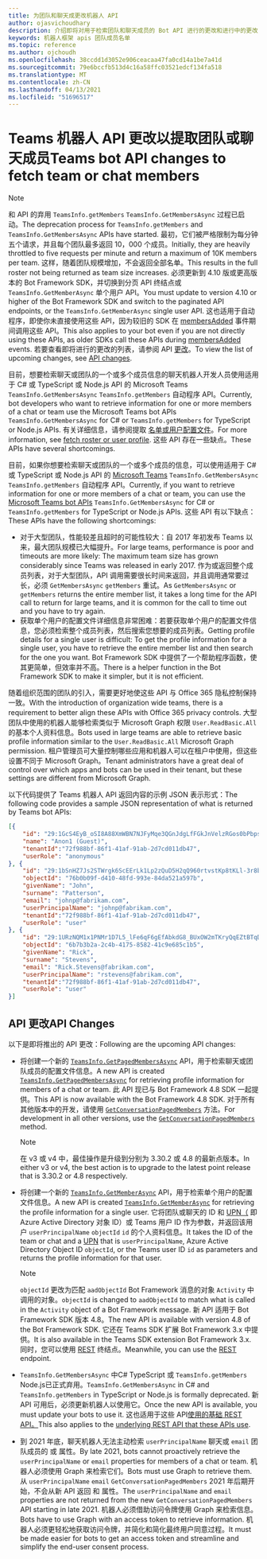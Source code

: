 ```yaml
---
title: 为团队和聊天成更改机器人 API
author: ojasvichoudhary
description: 介绍即将对用于检索团队和聊天成员的 Bot API 进行的更改和进行中的更改
keywords: 机器人框架 apis 团队成员名单
ms.topic: reference
ms.author: ojchoudh
ms.openlocfilehash: 38ccdd1d3052e906ceacaa47fa0cd14a1be7a41d
ms.sourcegitcommit: 79e6bccfb513d4c16a58ffc03521edcf134fa518
ms.translationtype: MT
ms.contentlocale: zh-CN
ms.lasthandoff: 04/13/2021
ms.locfileid: "51696517"
---
```

# <a name="teams-bot-api-changes-to-fetch-team-or-chat-members"></a><span data-ttu-id="4d7a6-104">Teams 机器人 API 更改以提取团队或聊天成员</span><span class="sxs-lookup"><span data-stu-id="4d7a6-104">Teams bot API changes to fetch team or chat members</span></span>

>[!NOTE]
> <span data-ttu-id="4d7a6-105">和 API 的弃用 `TeamsInfo.getMembers` `TeamsInfo.GetMembersAsync` 过程已启动。</span><span class="sxs-lookup"><span data-stu-id="4d7a6-105">The deprecation process for `TeamsInfo.getMembers` and `TeamsInfo.GetMembersAsync` APIs have started.</span></span> <span data-ttu-id="4d7a6-106">最初，它们被严格限制为每分钟五个请求，并且每个团队最多返回 10，000 个成员。</span><span class="sxs-lookup"><span data-stu-id="4d7a6-106">Initially, they are heavily throttled to five requests per minute and return a maximum of 10K members per team.</span></span> <span data-ttu-id="4d7a6-107">这样，随着团队规模增加，不会返回全部名单。</span><span class="sxs-lookup"><span data-stu-id="4d7a6-107">This results in the full roster not being returned as team size increases.</span></span>
> <span data-ttu-id="4d7a6-108">必须更新到 4.10 版或更高版本的 Bot Framework SDK，并切换到分页 API 终结点或 `TeamsInfo.GetMemberAsync` 单个用户 API。</span><span class="sxs-lookup"><span data-stu-id="4d7a6-108">You must update to version 4.10 or higher of the Bot Framework SDK and switch to the paginated API endpoints, or the `TeamsInfo.GetMemberAsync` single user API.</span></span> <span data-ttu-id="4d7a6-109">这也适用于自动程序，即使你未直接使用这些 API，因为较旧的 SDK 在 [membersAdded](../bots/how-to/conversations/subscribe-to-conversation-events.md#team-members-added) 事件期间调用这些 API。</span><span class="sxs-lookup"><span data-stu-id="4d7a6-109">This also applies to your bot even if you are not directly using these APIs, as older SDKs call these APIs during [membersAdded](../bots/how-to/conversations/subscribe-to-conversation-events.md#team-members-added) events.</span></span> <span data-ttu-id="4d7a6-110">若要查看即将进行的更改的列表，请参阅 API [更改](team-chat-member-api-changes.md#api-changes)。</span><span class="sxs-lookup"><span data-stu-id="4d7a6-110">To view the list of upcoming changes, see [API changes](team-chat-member-api-changes.md#api-changes).</span></span> 

<span data-ttu-id="4d7a6-111">目前，想要检索聊天或团队的一个或多个成员信息的聊天机器人开发人员使用适用于 C# 或 TypeScript 或 Node.js API 的 Microsoft Teams `TeamsInfo.GetMembersAsync` `TeamsInfo.getMembers` 自动程序 API。</span><span class="sxs-lookup"><span data-stu-id="4d7a6-111">Currently, bot developers who want to retrieve information for one or more members of a chat or team use the Microsoft Teams bot APIs `TeamsInfo.GetMembersAsync` for C# or `TeamsInfo.getMembers` for TypeScript or Node.js APIs.</span></span> <span data-ttu-id="4d7a6-112">有关详细信息，请参阅提取 [名单或用户配置文件](../bots/how-to/get-teams-context.md#fetch-the-roster-or-user-profile)。</span><span class="sxs-lookup"><span data-stu-id="4d7a6-112">For more information, see [fetch roster or user profile](../bots/how-to/get-teams-context.md#fetch-the-roster-or-user-profile).</span></span> <span data-ttu-id="4d7a6-113">这些 API 存在一些缺点。</span><span class="sxs-lookup"><span data-stu-id="4d7a6-113">These APIs have several shortcomings.</span></span>

<span data-ttu-id="4d7a6-114">目前，如果你想要检索聊天或团队的一个或多个成员的信息，可以使用适用于 C# 或 TypeScript 或 Node.js API 的 [Microsoft Teams](https://docs.microsoft.com/microsoftteams/platform/bots/how-to/get-teams-context?tabs=dotnet#fetch-the-roster-or-user-profile) `TeamsInfo.GetMembersAsync` `TeamsInfo.getMembers` 自动程序 API。</span><span class="sxs-lookup"><span data-stu-id="4d7a6-114">Currently, if you want to retrieve information for one or more members of a chat or team, you can use the [Microsoft Teams bot APIs](https://docs.microsoft.com/microsoftteams/platform/bots/how-to/get-teams-context?tabs=dotnet#fetch-the-roster-or-user-profile) `TeamsInfo.GetMembersAsync` for C# or `TeamsInfo.getMembers` for TypeScript or Node.js APIs.</span></span> <span data-ttu-id="4d7a6-115">这些 API 有以下缺点：</span><span class="sxs-lookup"><span data-stu-id="4d7a6-115">These APIs have the following shortcomings:</span></span>

* <span data-ttu-id="4d7a6-116">对于大型团队，性能较差且超时的可能性较大：自 2017 年初发布 Teams 以来，最大团队规模已大幅提升。</span><span class="sxs-lookup"><span data-stu-id="4d7a6-116">For large teams, performance is poor and timeouts are more likely: The maximum team size has grown considerably since Teams was released in early 2017.</span></span> <span data-ttu-id="4d7a6-117">作为或返回整个成员列表，对于大型团队，API 调用需要很长时间来返回，并且调用通常要过长，必须 `GetMembersAsync` `getMembers` 重试。</span><span class="sxs-lookup"><span data-stu-id="4d7a6-117">As `GetMembersAsync` or `getMembers` returns the entire member list, it takes a long time for the API call to return for large teams, and it is common for the call to time out and you have to try again.</span></span>
* <span data-ttu-id="4d7a6-118">获取单个用户的配置文件详细信息非常困难：若要获取单个用户的配置文件信息，您必须检索整个成员列表，然后搜索您想要的成员列表。</span><span class="sxs-lookup"><span data-stu-id="4d7a6-118">Getting profile details for a single user is difficult: To get the profile information for a single user, you have to retrieve the entire member list and then search for the one you want.</span></span> <span data-ttu-id="4d7a6-119">Bot Framework SDK 中提供了一个帮助程序函数，使其更简单，但效率并不高。</span><span class="sxs-lookup"><span data-stu-id="4d7a6-119">There is a helper function in the Bot Framework SDK to make it simpler, but it is not efficient.</span></span>

<span data-ttu-id="4d7a6-120">随着组织范围的团队的引入，需要更好地使这些 API 与 Office 365 隐私控制保持一致。</span><span class="sxs-lookup"><span data-stu-id="4d7a6-120">With the introduction of organization wide teams, there is a requirement to better align these APIs with Office 365 privacy controls.</span></span> <span data-ttu-id="4d7a6-121">大型团队中使用的机器人能够检索类似于 Microsoft Graph 权限 `User.ReadBasic.All` 的基本个人资料信息。</span><span class="sxs-lookup"><span data-stu-id="4d7a6-121">Bots used in large teams are able to retrieve basic profile information similar to the `User.ReadBasic.All` Microsoft Graph permission.</span></span> <span data-ttu-id="4d7a6-122">租户管理员可大量控制哪些应用和机器人可以在租户中使用，但这些设置不同于 Microsoft Graph。</span><span class="sxs-lookup"><span data-stu-id="4d7a6-122">Tenant administrators have a great deal of control over which apps and bots can be used in their tenant, but these settings are different from Microsoft Graph.</span></span>

<span data-ttu-id="4d7a6-123">以下代码提供了 Teams 机器人 API 返回内容的示例 JSON 表示形式：</span><span class="sxs-lookup"><span data-stu-id="4d7a6-123">The following code provides a sample JSON representation of what is returned by Teams bot APIs:</span></span>

```json
[{
    "id": "29:1GcS4EyB_oSI8A88XmWBN7NJFyMqe3QGnJdgLfFGkJnVelzRGos0bPbpsfJjcbAD22bmKc4GMbrY2g4JDrrA8vM06X1-cHHle4zOE6U4ttcc",
    "name": "Anon1 (Guest)",
    "tenantId":"72f988bf-86f1-41af-91ab-2d7cd011db47",
    "userRole": "anonymous"
}, {
    "id": "29:1bSnHZ7Js2STWrgk6ScEErLk1Lp2zQuD5H2qQ960rtvstKp8tKLl-3r8b6DoW0QxZimuTxk_kupZ1DBMpvIQQUAZL-PNj0EORDvRZXy8kvWk",
    "objectId": "76b0b09f-d410-48fd-993e-84da521a597b",
    "givenName": "John",
    "surname": "Patterson",
    "email": "johnp@fabrikam.com",
    "userPrincipalName": "johnp@fabrikam.com",
    "tenantId":"72f988bf-86f1-41af-91ab-2d7cd011db47",
    "userRole": "user"
}, {
    "id": "29:1URzNQM1x1PNMr1D7L5_lFe6qF6gEfAbkdG8_BUxOW2mTKryQqEZtBTqDt10-MghkzjYDuUj4KG6nvg5lFAyjOLiGJ4jzhb99WrnI7XKriCs",
    "objectId": "6b7b3b2a-2c4b-4175-8582-41c9e685c1b5",
    "givenName": "Rick",
    "surname": "Stevens",
    "email": "Rick.Stevens@fabrikam.com",
    "userPrincipalName": "rstevens@fabrikam.com",
    "tenantId":"72f988bf-86f1-41af-91ab-2d7cd011db47",
    "userRole": "user"
}]
```

## <a name="api-changes"></a><span data-ttu-id="4d7a6-124">API 更改</span><span class="sxs-lookup"><span data-stu-id="4d7a6-124">API Changes</span></span>

<span data-ttu-id="4d7a6-125">以下是即将推出的 API 更改：</span><span class="sxs-lookup"><span data-stu-id="4d7a6-125">Following are the upcoming API changes:</span></span>

* <span data-ttu-id="4d7a6-126">将创建一个新的 [`TeamsInfo.GetPagedMembersAsync`](https://docs.microsoft.com/microsoftteams/platform/bots/how-to/get-teams-context?tabs=dotnet#fetch-the-roster-or-user-profile) API，用于检索聊天或团队成员的配置文件信息。</span><span class="sxs-lookup"><span data-stu-id="4d7a6-126">A new API is created [`TeamsInfo.GetPagedMembersAsync`](https://docs.microsoft.com/microsoftteams/platform/bots/how-to/get-teams-context?tabs=dotnet#fetch-the-roster-or-user-profile) for retrieving profile information for members of a chat or team.</span></span> <span data-ttu-id="4d7a6-127">此 API 现已与 Bot Framework 4.8 SDK 一起提供。</span><span class="sxs-lookup"><span data-stu-id="4d7a6-127">This API is now available with the Bot Framework 4.8 SDK.</span></span> <span data-ttu-id="4d7a6-128">对于所有其他版本中的开发，请使用 [`GetConversationPagedMembers`](https://docs.microsoft.com/dotnet/api/microsoft.bot.connector.conversationsextensions.getconversationpagedmembersasync?view=botbuilder-dotnet-stable&preserve-view=true) 方法。</span><span class="sxs-lookup"><span data-stu-id="4d7a6-128">For development in all other versions, use the [`GetConversationPagedMembers`](https://docs.microsoft.com/dotnet/api/microsoft.bot.connector.conversationsextensions.getconversationpagedmembersasync?view=botbuilder-dotnet-stable&preserve-view=true) method.</span></span>

    > [!NOTE]
    > <span data-ttu-id="4d7a6-129">在 v3 或 v4 中，最佳操作是升级到分别为 3.30.2 或 4.8 的最新点版本。</span><span class="sxs-lookup"><span data-stu-id="4d7a6-129">In either v3 or v4, the best action is to upgrade to the latest point release that is 3.30.2 or 4.8 respectively.</span></span>

* <span data-ttu-id="4d7a6-130">将创建一个新的 [`TeamsInfo.GetMemberAsync`](https://docs.microsoft.com/microsoftteams/platform/bots/how-to/get-teams-context?tabs=dotnet#get-single-member-details) API，用于检索单个用户的配置文件信息。</span><span class="sxs-lookup"><span data-stu-id="4d7a6-130">A new API is created [`TeamsInfo.GetMemberAsync`](https://docs.microsoft.com/microsoftteams/platform/bots/how-to/get-teams-context?tabs=dotnet#get-single-member-details) for retrieving the profile information for a single user.</span></span> <span data-ttu-id="4d7a6-131">它将团队或聊天的 ID 和 [UPN（](https://docs.microsoft.com/windows/win32/ad/naming-properties#userprincipalname) 即 Azure Active Directory 对象 ID）或 Teams 用户 ID 作为参数，并返回该用户 `userPrincipalName` `objectId` `id` 的个人资料信息。</span><span class="sxs-lookup"><span data-stu-id="4d7a6-131">It takes the ID of the team or chat and a [UPN](https://docs.microsoft.com/windows/win32/ad/naming-properties#userprincipalname) that is `userPrincipalName`, Azure Active Directory Object ID `objectId`, or the Teams user ID `id` as parameters and returns the profile information for that user.</span></span>

    > [!NOTE]
    > <span data-ttu-id="4d7a6-132">`objectId` 更改为匹配 `aadObjectId` Bot Framework 消息的对象 `Activity` 中调用的对象。</span><span class="sxs-lookup"><span data-stu-id="4d7a6-132">`objectId` is changed to `aadObjectId` to match what is called in the `Activity` object of a Bot Framework message.</span></span> <span data-ttu-id="4d7a6-133">新 API 适用于 Bot Framework SDK 版本 4.8。</span><span class="sxs-lookup"><span data-stu-id="4d7a6-133">The new API is available with version 4.8 of the Bot Framework SDK.</span></span> <span data-ttu-id="4d7a6-134">它还在 Teams SDK 扩展 Bot Framework 3.x 中提供。</span><span class="sxs-lookup"><span data-stu-id="4d7a6-134">It is also available in the Teams SDK extension Bot Framework 3.x.</span></span> <span data-ttu-id="4d7a6-135">同时，您可以使用 [REST](https://docs.microsoft.com/microsoftteams/platform/bots/how-to/get-teams-context?tabs=json#get-single-member-details) 终结点。</span><span class="sxs-lookup"><span data-stu-id="4d7a6-135">Meanwhile, you can use the [REST](https://docs.microsoft.com/microsoftteams/platform/bots/how-to/get-teams-context?tabs=json#get-single-member-details) endpoint.</span></span>

* <span data-ttu-id="4d7a6-136">`TeamsInfo.GetMembersAsync` 中C# TypeScript 或 `TeamsInfo.getMembers` Node.js已正式弃用。</span><span class="sxs-lookup"><span data-stu-id="4d7a6-136">`TeamsInfo.GetMembersAsync` in C# and `TeamsInfo.getMembers` in TypeScript or Node.js is formally deprecated.</span></span> <span data-ttu-id="4d7a6-137">新 API 可用后，必须更新机器人以使用它。</span><span class="sxs-lookup"><span data-stu-id="4d7a6-137">Once the new API is available, you must update your bots to use it.</span></span> <span data-ttu-id="4d7a6-138">这也适用于这些 API[使用的基础 REST API。](https://docs.microsoft.com/microsoftteams/platform/bots/how-to/get-teams-context?tabs=json#tabpanel_CeZOj-G++Q_json)</span><span class="sxs-lookup"><span data-stu-id="4d7a6-138">This also applies to the [underlying REST API that these APIs use](https://docs.microsoft.com/microsoftteams/platform/bots/how-to/get-teams-context?tabs=json#tabpanel_CeZOj-G++Q_json).</span></span>
* <span data-ttu-id="4d7a6-139">到 2021 年底，聊天机器人无法主动检索 `userPrincipalName` 聊天或 `email` 团队成员的 或 属性。</span><span class="sxs-lookup"><span data-stu-id="4d7a6-139">By late 2021, bots cannot proactively retrieve the `userPrincipalName` or `email` properties for members of a chat or team.</span></span> <span data-ttu-id="4d7a6-140">机器人必须使用 Graph 来检索它们。</span><span class="sxs-lookup"><span data-stu-id="4d7a6-140">Bots must use Graph to retrieve them.</span></span> <span data-ttu-id="4d7a6-141">从 `userPrincipalName` `email` `GetConversationPagedMembers` 2021 年后期开始，不会从新 API 返回 和 属性。</span><span class="sxs-lookup"><span data-stu-id="4d7a6-141">The `userPrincipalName` and `email` properties are not returned from the new `GetConversationPagedMembers` API starting in late 2021.</span></span> <span data-ttu-id="4d7a6-142">机器人必须借助访问令牌使用 Graph 来检索信息。</span><span class="sxs-lookup"><span data-stu-id="4d7a6-142">Bots have to use Graph with an access token to retrieve information.</span></span> <span data-ttu-id="4d7a6-143">机器人必须更轻松地获取访问令牌，并简化和简化最终用户同意过程。</span><span class="sxs-lookup"><span data-stu-id="4d7a6-143">It must be made easier for bots to get an access token and streamline and simplify the end-user consent process.</span></span>
